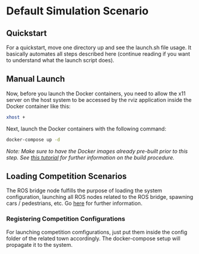 
# Default Simulation Scenario

## Quickstart 
For a quickstart, move one directory up and see the launch.sh file usage.
It basically automates all steps described here (continue reading if you want to understand
what the launch script does).

## Manual Launch
Now, before you launch the Docker containers, you need to allow the x11 server on the host system
to be accessed by the rviz application inside the Docker container like this:

```sh
xhost +
```

Next, launch the Docker containers with the following command:

```sh
docker-compose up -d
```

*Note: Make sure to have the Docker images already pre-built prior to this step.*
*See [this tutorial](../components/README.md) for further information on the build procedure.*

## Loading Competition Scenarios
The ROS bridge node fulfills the purpose of loading the system configuration,
launching all ROS nodes related to the ROS bridge, spawning cars / pedestrians, etc.
Go [here](../components/carla_ros_bridge/ros_entrypoint.sh) for further information.

### Registering Competition Configurations
For launching competition comfigurations, just put them inside the config folder
of the related town accordingly. The docker-compose setup will propagate it to the system.
